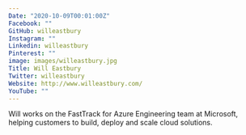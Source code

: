 ```yaml
---
Date: "2020-10-09T00:01:00Z"
Facebook: ""
GitHub: willeastbury
Instagram: ""
Linkedin: willeastbury
Pinterest: ""
image: images/willeastbury.jpg
Title: Will Eastbury
Twitter: willeastbury
Website: http://www.willeastbury.com/
YouTube: ""
---
```

Will works on the FastTrack for Azure Engineering team at Microsoft, helping customers to build, deploy and scale cloud solutions.
